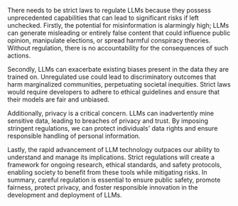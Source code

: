 There needs to be strict laws to regulate LLMs because they possess unprecedented capabilities that can lead to significant risks if left unchecked. Firstly, the potential for misinformation is alarmingly high; LLMs can generate misleading or entirely false content that could influence public opinion, manipulate elections, or spread harmful conspiracy theories. Without regulation, there is no accountability for the consequences of such actions.  

Secondly, LLMs can exacerbate existing biases present in the data they are trained on. Unregulated use could lead to discriminatory outcomes that harm marginalized communities, perpetuating societal inequities. Strict laws would require developers to adhere to ethical guidelines and ensure that their models are fair and unbiased.  

Additionally, privacy is a critical concern. LLMs can inadvertently mine sensitive data, leading to breaches of privacy and trust. By imposing stringent regulations, we can protect individuals' data rights and ensure responsible handling of personal information. 

Lastly, the rapid advancement of LLM technology outpaces our ability to understand and manage its implications. Strict regulations will create a framework for ongoing research, ethical standards, and safety protocols, enabling society to benefit from these tools while mitigating risks. In summary, careful regulation is essential to ensure public safety, promote fairness, protect privacy, and foster responsible innovation in the development and deployment of LLMs.